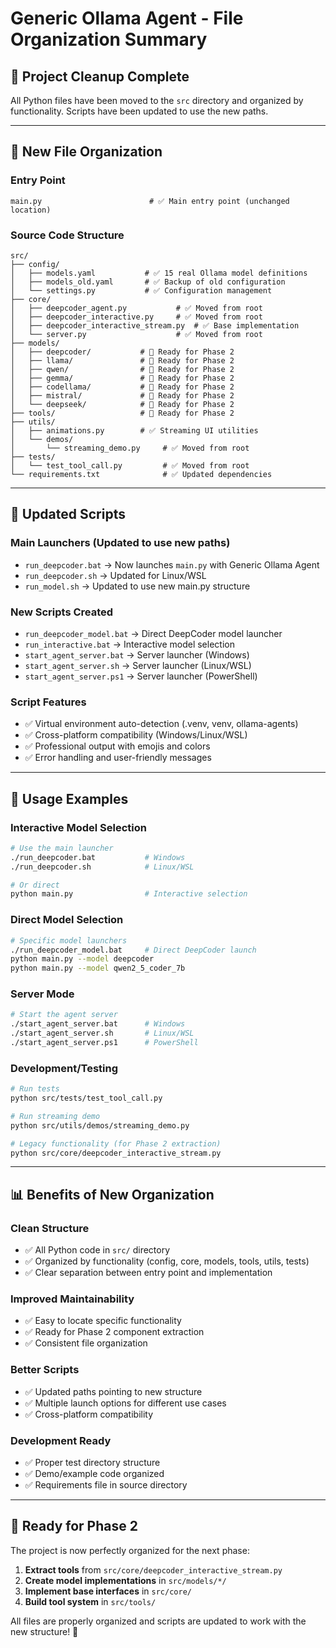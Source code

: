 # Generic Ollama Agent - File Organization Summary

## 🎯 **Project Cleanup Complete**

All Python files have been moved to the `src` directory and organized by functionality. Scripts have been updated to use the new paths.

---

## 📁 **New File Organization**

### **Entry Point**
```
main.py                        # ✅ Main entry point (unchanged location)
```

### **Source Code Structure**
```
src/
├── config/
│   ├── models.yaml           # ✅ 15 real Ollama model definitions
│   ├── models_old.yaml       # ✅ Backup of old configuration
│   └── settings.py           # ✅ Configuration management
├── core/
│   ├── deepcoder_agent.py           # ✅ Moved from root
│   ├── deepcoder_interactive.py     # ✅ Moved from root
│   ├── deepcoder_interactive_stream.py  # ✅ Base implementation
│   └── server.py                    # ✅ Moved from root
├── models/
│   ├── deepcoder/           # 🔄 Ready for Phase 2
│   ├── llama/               # 🔄 Ready for Phase 2
│   ├── qwen/                # 🔄 Ready for Phase 2
│   ├── gemma/               # 🔄 Ready for Phase 2
│   ├── codellama/           # 🔄 Ready for Phase 2
│   ├── mistral/             # 🔄 Ready for Phase 2
│   └── deepseek/            # 🔄 Ready for Phase 2
├── tools/                   # 🔄 Ready for Phase 2
├── utils/
│   ├── animations.py        # ✅ Streaming UI utilities
│   └── demos/
│       └── streaming_demo.py     # ✅ Moved from root
├── tests/
│   └── test_tool_call.py         # ✅ Moved from root
└── requirements.txt              # ✅ Updated dependencies
```

---

## 🔧 **Updated Scripts**

### **Main Launchers** (Updated to use new paths)
- `run_deepcoder.bat` → Now launches `main.py` with Generic Ollama Agent
- `run_deepcoder.sh` → Updated for Linux/WSL
- `run_model.sh` → Updated to use new main.py structure

### **New Scripts Created**
- `run_deepcoder_model.bat` → Direct DeepCoder model launcher
- `run_interactive.bat` → Interactive model selection
- `start_agent_server.bat` → Server launcher (Windows)
- `start_agent_server.sh` → Server launcher (Linux/WSL)
- `start_agent_server.ps1` → Server launcher (PowerShell)

### **Script Features**
- ✅ Virtual environment auto-detection (.venv, venv, ollama-agents)
- ✅ Cross-platform compatibility (Windows/Linux/WSL)
- ✅ Professional output with emojis and colors
- ✅ Error handling and user-friendly messages

---

## 🚀 **Usage Examples**

### **Interactive Model Selection**
```bash
# Use the main launcher
./run_deepcoder.bat           # Windows
./run_deepcoder.sh            # Linux/WSL

# Or direct
python main.py                # Interactive selection
```

### **Direct Model Selection**
```bash
# Specific model launchers
./run_deepcoder_model.bat     # Direct DeepCoder launch
python main.py --model deepcoder
python main.py --model qwen2_5_coder_7b
```

### **Server Mode**
```bash
# Start the agent server
./start_agent_server.bat      # Windows
./start_agent_server.sh       # Linux/WSL
./start_agent_server.ps1      # PowerShell
```

### **Development/Testing**
```bash
# Run tests
python src/tests/test_tool_call.py

# Run streaming demo
python src/utils/demos/streaming_demo.py

# Legacy functionality (for Phase 2 extraction)
python src/core/deepcoder_interactive_stream.py
```

---

## 📊 **Benefits of New Organization**

### **Clean Structure**
- ✅ All Python code in `src/` directory
- ✅ Organized by functionality (config, core, models, tools, utils, tests)
- ✅ Clear separation between entry point and implementation

### **Improved Maintainability**
- ✅ Easy to locate specific functionality
- ✅ Ready for Phase 2 component extraction
- ✅ Consistent file organization

### **Better Scripts**
- ✅ Updated paths pointing to new structure
- ✅ Multiple launch options for different use cases
- ✅ Cross-platform compatibility

### **Development Ready**
- ✅ Proper test directory structure
- ✅ Demo/example code organized
- ✅ Requirements file in source directory

---

## 🎯 **Ready for Phase 2**

The project is now perfectly organized for the next phase:
1. **Extract tools** from `src/core/deepcoder_interactive_stream.py`
2. **Create model implementations** in `src/models/*/`
3. **Implement base interfaces** in `src/core/`
4. **Build tool system** in `src/tools/`

All files are properly organized and scripts are updated to work with the new structure! 🎉
